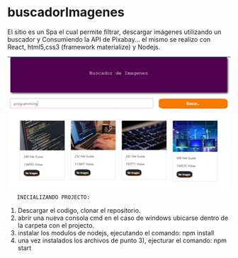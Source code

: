 # buscadorImagenes
El sitio es un Spa el cual permite filtrar, descargar imágenes utilizando un buscador y  Consumiendo la API de Pixabay... el mismo se realizo con React, html5,css3 (framework materialize) y Nodejs.


![Screenshot](screenshot.png)


       INICIALIZANDO PROJECTO:
 1) Descargar el codigo, clonar el repositorio.
 2) abrir una nueva consola cmd en el caso de windows ubicarse dentro de la carpeta con el projecto.
 3) instalar los modulos de nodejs, ejecutando el comando: npm install
 4) una vez instalados los archivos de punto 3), ejecturar el comando: npm start 
